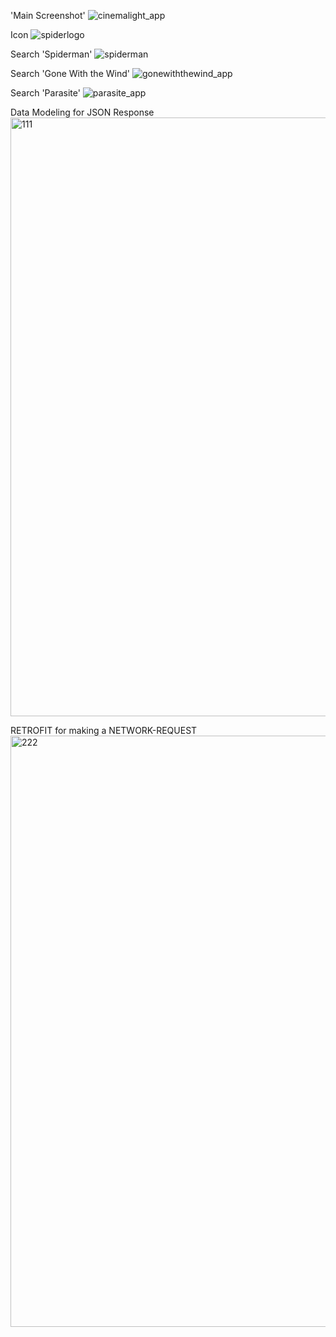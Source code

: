'Main Screenshot'
![cinemalight_app](https://user-images.githubusercontent.com/26533575/86554893-da427780-bf1c-11ea-8d55-98198fdd3d9c.jpg)

Icon
![spiderlogo](https://user-images.githubusercontent.com/26533575/86554907-e595a300-bf1c-11ea-92d3-cc2b2f82d834.jpg)

Search 'Spiderman'
![spiderman](https://user-images.githubusercontent.com/26533575/86554926-efb7a180-bf1c-11ea-84a1-09aa9a685390.jpg)

Search 'Gone With the Wind' 
![gonewiththewind_app](https://user-images.githubusercontent.com/26533575/86554934-f7774600-bf1c-11ea-9c1d-593555eb8917.jpg)

Search 'Parasite'
![parasite_app](https://user-images.githubusercontent.com/26533575/86554966-0fe76080-bf1d-11ea-8263-f257efffb317.jpg)

Data Modeling for JSON Response
<img width="958" alt="111" src="https://user-images.githubusercontent.com/26533575/86555119-8a17e500-bf1d-11ea-94e1-e5062d314271.png">

RETROFIT for making a NETWORK-REQUEST
<img width="946" alt="222" src="https://user-images.githubusercontent.com/26533575/86555141-97cd6a80-bf1d-11ea-841b-f20ccf490339.png">
